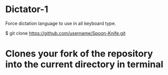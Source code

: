Dictator-1
==========

Force dictation language to use in all keyboard type.

$ git clone https://github.com/username/Spoon-Knife.git
# Clones your fork of the repository into the current directory in terminal
